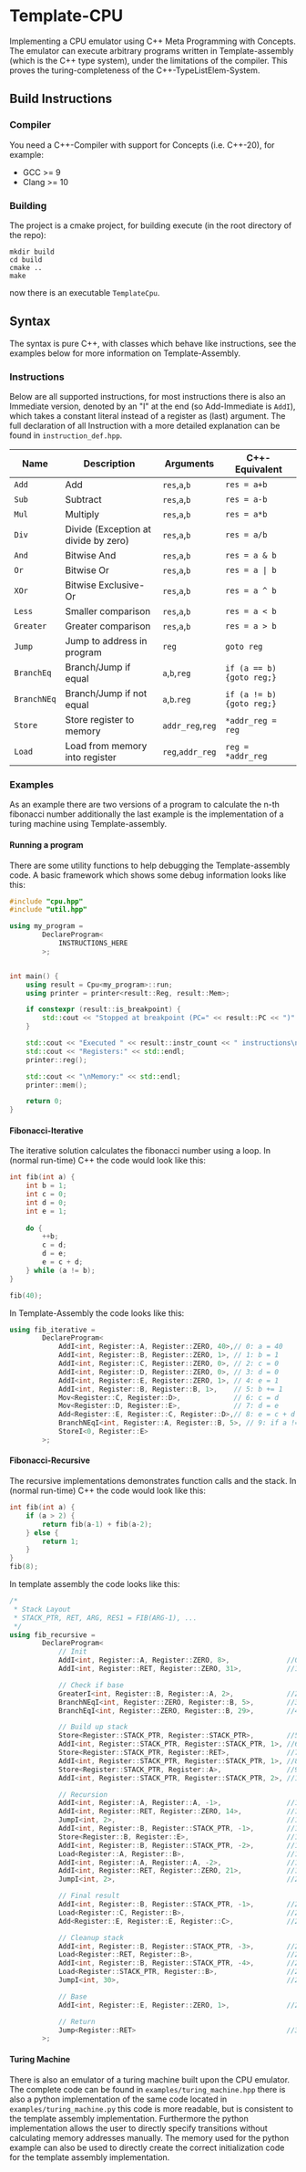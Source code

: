 # Template-CPU
Implementing a CPU emulator using C++ Meta Programming with Concepts.
The emulator can execute arbitrary programs written in Template-assembly (which
is the C++ type system), under the limitations of the compiler.
This proves the turing-completeness of the C++-TypeListElem-System.

## Build Instructions
### Compiler
You need a C++-Compiler with support for Concepts (i.e. C++-20), for example:
 * GCC >= 9
 * Clang >= 10
 
### Building
The project is a cmake project, for building execute (in the root directory of the repo):
```shell script
mkdir build
cd build
cmake ..
make
```
now there is an executable `TemplateCpu`.

## Syntax
The syntax is pure C++, with classes which behave like instructions, see the examples
below for more information on Template-Assembly.

### Instructions
Below are all supported instructions, for most instructions there is also
an Immediate version, denoted by an "I" at the end (so Add-Immediate is `AddI`),
which takes a constant literal instead of a register as (last) argument. The full declaration of all Instruction
with a more detailed explanation can be found in `instruction_def.hpp`.

| Name        | Description                          | Arguments        | C++-Equivalent            |
| ----------- | ------------------------------------ | ---------------- | ------------------------- |
| `Add`       | Add                                  | `res`,`a`,`b`    | `res = a+b`               |
| `Sub`       | Subtract                             | `res`,`a`,`b`    | `res = a-b`               |
| `Mul`       | Multiply                             | `res`,`a`,`b`    | `res = a*b`               |
| `Div`       | Divide (Exception at divide by zero) | `res`,`a`,`b`    | `res = a/b`               |
| `And`       | Bitwise And                          | `res`,`a`,`b`    | `res = a & b`             |
| `Or`        | Bitwise Or                           | `res`,`a`,`b`    | `res = a \| b`            |
| `XOr`       | Bitwise Exclusive-Or                 | `res`,`a`,`b`    | `res = a ^ b`             |
| `Less`      | Smaller comparison                   | `res`,`a`,`b`    | `res = a < b`             |
| `Greater`   | Greater comparison                   | `res`,`a`,`b`    | `res = a > b`             |
| `Jump`      | Jump to address in program           | `reg`            | `goto reg`                |
| `BranchEq`  | Branch/Jump if equal                 | `a`,`b`,`reg`    | `if (a == b) {goto reg;}` |
| `BranchNEq` | Branch/Jump if not equal             | `a`,`b`.`reg`    | `if (a != b) {goto reg;}` |
| `Store`     | Store register to memory             | `addr_reg`,`reg` | `*addr_reg = reg`         |
| `Load`      | Load from memory into register       | `reg`,`addr_reg` | `reg = *addr_reg`         |

### Examples
As an example there are two versions of a program to calculate the n-th fibonacci number additionally the last example
is the implementation of a turing machine using Template-assembly.

#### Running a program
There are some utility functions to help debugging the Template-assembly code.
A basic framework which shows some debug information looks like this:
```c++
#include "cpu.hpp"
#include "util.hpp"

using my_program = 
        DeclareProgram<
            INSTRUCTIONS_HERE      
        >;


int main() {
    using result = Cpu<my_program>::run;
    using printer = printer<result::Reg, result::Mem>;

    if constexpr (result::is_breakpoint) {
        std::cout << "Stopped at breakpoint (PC=" << result::PC << ")" << std::endl;
    }

    std::cout << "Executed " << result::instr_count << " instructions\n" << std::endl;
    std::cout << "Registers:" << std::endl;
    printer::reg();

    std::cout << "\nMemory:" << std::endl;
    printer::mem();

    return 0;
}
```

#### Fibonacci-Iterative
The iterative solution calculates the fibonacci number using a loop. In (normal run-time) C++
the code would look like this:
```c++
int fib(int a) {
    int b = 1;
    int c = 0;
    int d = 0;
    int e = 1;
    
    do {
        ++b;
        c = d;
        d = e;
        e = c + d;
    } while (a != b);
}

fib(40);
```

In Template-Assembly the code looks like this:
```c++
using fib_iterative =
        DeclareProgram<
            AddI<int, Register::A, Register::ZERO, 40>,// 0: a = 40
            AddI<int, Register::B, Register::ZERO, 1>, // 1: b = 1
            AddI<int, Register::C, Register::ZERO, 0>, // 2: c = 0
            AddI<int, Register::D, Register::ZERO, 0>, // 3: d = 0
            AddI<int, Register::E, Register::ZERO, 1>, // 4: e = 1
            AddI<int, Register::B, Register::B, 1>,    // 5: b += 1
            Mov<Register::C, Register::D>,             // 6: c = d
            Mov<Register::D, Register::E>,             // 7: d = e
            Add<Register::E, Register::C, Register::D>,// 8: e = c + d
            BranchNEqI<int, Register::A, Register::B, 5>, // 9: if a != b -> jmp 5
            StoreI<0, Register::E>
        >;
```

#### Fibonacci-Recursive
The recursive implementations demonstrates function calls and the stack. 
In (normal run-time) C++ the code would look like this:
```c++
int fib(int a) {
    if (a > 2) {
        return fib(a-1) + fib(a-2);
    } else {
        return 1;
    } 
}
fib(8);
```

In template assembly the code looks like this:
```c++
/*
 * Stack Layout
 * STACK_PTR, RET, ARG, RES1 = FIB(ARG-1), ...
 */
using fib_recursive =
        DeclareProgram<
            // Init
            AddI<int, Register::A, Register::ZERO, 8>,              //0: set max value
            AddI<int, Register::RET, Register::ZERO, 31>,           //1: store last address in RET

            // Check if base
            GreaterI<int, Register::B, Register::A, 2>,             //2: LABEL_0 b = (a > 2)
            BranchNEqI<int, Register::ZERO, Register::B, 5>,        //3: if a > 2 -> jmp LABEL_1
            BranchEqI<int, Register::ZERO, Register::B, 29>,        //4: else -> jmp LABEL_2

            // Build up stack
            Store<Register::STACK_PTR, Register::STACK_PTR>,        //5: LABEL_1 (recursion) push STACK_PTR to stack
            AddI<int, Register::STACK_PTR, Register::STACK_PTR, 1>, //6: Forward stackptr to stack
            Store<Register::STACK_PTR, Register::RET>,              //7: store ret on stack
            AddI<int, Register::STACK_PTR, Register::STACK_PTR, 1>, //8: Forward stackptr to stack
            Store<Register::STACK_PTR, Register::A>,                //9: push a to stack
            AddI<int, Register::STACK_PTR, Register::STACK_PTR, 2>, //10: Forward stackptr to stack by 2

            // Recursion
            AddI<int, Register::A, Register::A, -1>,                //11: a -= 1
            AddI<int, Register::RET, Register::ZERO, 14>,           //12: Store return address
            JumpI<int, 2>,                                          //13: Recursion, jump to LABEL_0, result in e
            AddI<int, Register::B, Register::STACK_PTR, -1>,        //14: b point to RES1
            Store<Register::B, Register::E>,                        //15: Save e to RES1
            AddI<int, Register::B, Register::STACK_PTR, -2>,        //16: b points to ARG on stack
            Load<Register::A, Register::B>,                         //17: load ARG from stack into a
            AddI<int, Register::A, Register::A, -2>,                //18: a -= 2
            AddI<int, Register::RET, Register::ZERO, 21>,           //19: Store return address
            JumpI<int, 2>,                                          //20, recursion, jump to LABEL_0, result in e

            // Final result
            AddI<int, Register::B, Register::STACK_PTR, -1>,        //21: b points to RES1
            Load<Register::C, Register::B>,                         //22: load RES1 into C
            Add<Register::E, Register::E, Register::C>,             //23: e = e + c = fib(a-1) + fib(a-2)

            // Cleanup stack
            AddI<int, Register::B, Register::STACK_PTR, -3>,        //24: b points to RET
            Load<Register::RET, Register::B>,                       //25: Restore RET
            AddI<int, Register::B, Register::STACK_PTR, -4>,        //26: b points to STACK_PTR
            Load<Register::STACK_PTR, Register::B>,                 //27: Restore RET
            JumpI<int, 30>,                                         //28: jmp LABEL_3

            // Base
            AddI<int, Register::E, Register::ZERO, 1>,              //29: LABEL_2: e = 1

            // Return
            Jump<Register::RET>                                     //30: LABEL_3, return
        >;
```

#### Turing Machine
There is also an emulator of a turing machine built upon the CPU emulator. The complete code can be found in 
`examples/turing_machine.hpp` there is also a python implementation of the same code located in 
`examples/turing_machine.py` this code is more readable, but is consistent to the template assembly implementation.
Furthermore the python implementation allows the user to directly specify transitions without calculating memory 
addresses manually. The memory used for the python example can also be used to directly create the correct 
initialization code for the template assembly implementation.

